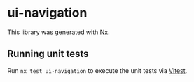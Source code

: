 # ui-navigation

This library was generated with [Nx](https://nx.dev).

## Running unit tests

Run `nx test ui-navigation` to execute the unit tests via [Vitest](https://vitest.dev/).
